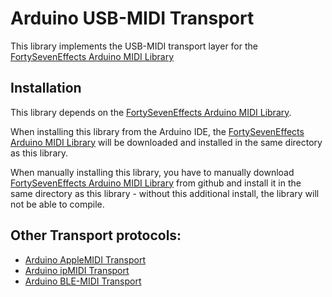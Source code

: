 # Arduino USB-MIDI Transport
This library implements the USB-MIDI transport layer for the [FortySevenEffects Arduino MIDI Library](https://github.com/FortySevenEffects/arduino_midi_library) 

## Installation
This library depends on the [FortySevenEffects Arduino MIDI Library](https://github.com/FortySevenEffects/arduino_midi_library).

When installing this library from the Arduino IDE, the [FortySevenEffects Arduino MIDI Library](https://github.com/FortySevenEffects/arduino_midi_library) will be downloaded and installed in the same directory as this library.

When manually installing this library, you have to manually download [FortySevenEffects Arduino MIDI Library](https://github.com/FortySevenEffects/arduino_midi_library) from github and install it in the same directory as this library - without this additional install, the library will not be able to compile. 

## Other Transport protocols:
- [Arduino AppleMIDI Transport](https://github.com/lathoub/Arduino-AppleMIDI-Library)
- [Arduino ipMIDI  Transport](https://github.com/lathoub/Arduino-ipMIDI)
- [Arduino BLE-MIDI  Transport](https://github.com/lathoub/Arduino-BLE-MIDI)
